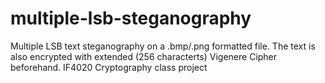 # multiple-lsb-steganography
Multiple LSB text steganography on a .bmp/.png formatted file. The text is also encrypted with extended (256 characterts) Vigenere Cipher beforehand. IF4020 Cryptography class project
